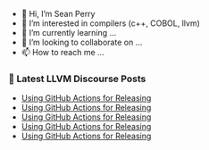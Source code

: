 - 👋 Hi, I’m Sean Perry
- 👀 I’m interested in compilers (c++, COBOL, llvm)
- 🌱 I’m currently learning ...
- 💞️ I’m looking to collaborate on ...
- 📫 How to reach me ...

<!---
s66perry/s66perry is a ✨ special ✨ repository because its `README.md` (this file) appears on your GitHub profile.
You can click the Preview link to take a look at your changes.
--->
### 📕 Latest LLVM Discourse Posts

<!-- DISCOURSE-LLVM:START -->
- [Using GitHub Actions for Releasing](https://discourse.llvm.org/t/using-github-actions-for-releasing/67666#post_8)
- [Using GitHub Actions for Releasing](https://discourse.llvm.org/t/using-github-actions-for-releasing/67666#post_7)
- [Using GitHub Actions for Releasing](https://discourse.llvm.org/t/using-github-actions-for-releasing/67666#post_6)
- [Using GitHub Actions for Releasing](https://discourse.llvm.org/t/using-github-actions-for-releasing/67666#post_5)
- [Using GitHub Actions for Releasing](https://discourse.llvm.org/t/using-github-actions-for-releasing/67666#post_4)
<!-- DISCOURSE-LLVM:END -->

